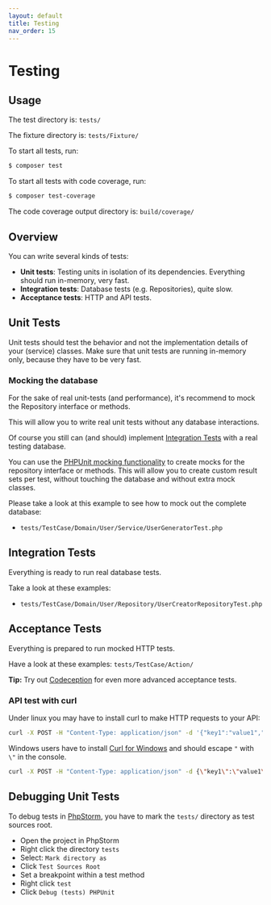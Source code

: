 ```yaml
---
layout: default
title: Testing
nav_order: 15
---
```


# Testing

## Usage

The test directory is: `tests/` 

The fixture directory is: `tests/Fixture/`

To start all tests, run:

``` bash
$ composer test
```

To start all tests with code coverage, run:

``` bash
$ composer test-coverage
```

The code coverage output directory is: `build/coverage/`

## Overview

You can write several kinds of tests:

* **Unit tests**: Testing units in isolation of its dependencies. Everything should run in-memory, very fast.
* **Integration tests**: Database tests (e.g. Repositories), quite slow.
* **Acceptance tests**: HTTP and API tests.

## Unit Tests

Unit tests should test the behavior and not the implementation details of your (service) classes.
Make sure that unit tests are running in-memory only, because they have to be very fast. 

### Mocking the database

For the sake of real unit-tests (and performance), it's recommend to mock the Repository interface or methods.

This will allow you to write real unit tests without any database interactions. 

Of course you still can (and should) implement [Integration Tests](#integration-tests) 
with a real testing database.

You can use the [PHPUnit mocking functionality](https://phpunit.de/manual/current/en/test-doubles.html)
to create mocks for the repository interface or methods. This will allow you to create custom result sets per test,
without touching the database and without extra mock classes.

Please take a look at this example to see how to mock out the complete database:

* `tests/TestCase/Domain/User/Service/UserGeneratorTest.php`

## Integration Tests

Everything is ready to run real database tests.

Take a look at these examples:

* `tests/TestCase/Domain/User/Repository/UserCreatorRepositoryTest.php`

## Acceptance Tests

Everything is prepared to run mocked HTTP tests. 

Have a look at these examples: `tests/TestCase/Action/`

**Tip:** Try out [Codeception](https://codeception.com/) for even more advanced acceptance tests.

### API test with curl

Under linux you may have to install curl to make HTTP requests to your API:

```bash
curl -X POST -H "Content-Type: application/json" -d '{"key1":"value1","key2":"value2"}' http://localhost:8080
```

Windows users have to install [Curl for Windows](https://curl.haxx.se/windows/)
and should escape `"` with `\"` in the console.

```bash
curl -X POST -H "Content-Type: application/json" -d {\"key1\":\"value1\"} http://localhost:8080
```

## Debugging Unit Tests

To debug tests in [PhpStorm](https://www.jetbrains.com/phpstorm/), you have to mark the `tests/` directory as test sources root. 

* Open the project in PhpStorm
* Right click the directory `tests` 
* Select: `Mark directory as`
* Click `Test Sources Root`
* Set a breakpoint within a test method
* Right click `test`
* Click `Debug (tests) PHPUnit`
